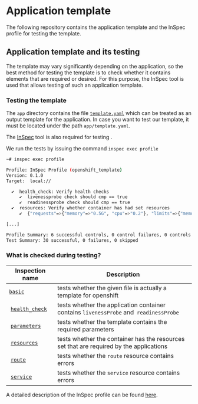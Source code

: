 # Application template

The following repository contains the application template and the InSpec profile for testing the template.

## Application template and its testing

The template may vary significantly depending on the application, so the best method for testing the template is to check whether it contains elements that are required or desired.
For this purpose, the InSpec tool is used that allows testing of such an application template.

### Testing the template

The `app` directory contains the file [`template.yaml`](app/template.yaml) which can be treated as an output template for the application. In case you want to test our template, it must be located under the path `app/template.yaml`.

The [InSpec](https://www.inspec.io/downloads/) tool is also required for testing .

We run the tests by issuing the command `inspec exec profile` 

```bash
~# inspec exec profile

Profile: InSpec Profile (openshift_template)
Version: 0.1.0
Target:  local://

  ✔  health_check: Verify health checks
     ✔  livenessprobe check should cmp == true
     ✔  readinessprobe check should cmp == true
  ✔  resources: Verify whether container has had set resources
     ✔  {"requests"=>{"memory"=>"0.5G", "cpu"=>"0.2"}, "limits"=>{"memory"=>"0.5G"}} ["requests", "cpu"] should cmp >= 0.1

[...]

Profile Summary: 6 successful controls, 0 control failures, 0 controls skipped
Test Summary: 30 successful, 0 failures, 0 skipped
```

### What is checked during testing?

 Inspection name  | Description
-----------------|-----
 [`basic`](profile/controls/basic.rb) | tests whether the given file is actually a template for openshift
 [`health_check`](profile/controls/health_check.rb) | tests whether the application container contains `livenessProbe` and` readinessProbe`
 [`parameters`](profile/controls/parameters.rb) | tests whether the template contains the required parameters
 [`resources`](profile/controls/resources.rb) | tests whether the container has the resources set that are required by the applications
 [`route`](profile/controls/route.rb) | tests whether the `route` resource contains errors
 [`service`](profile/controls/service.rb) | tests whether the `service` resource contains errors

A detailed description of the InSpec profile can be found [here](profile/README.md).
